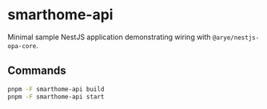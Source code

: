 # smarthome-api

Minimal sample NestJS application demonstrating wiring with `@arye/nestjs-opa-core`.

## Commands

```bash
pnpm -F smarthome-api build
pnpm -F smarthome-api start
```
